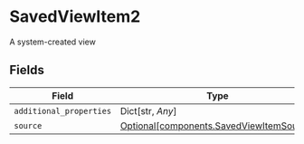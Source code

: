 # SavedViewItem2

A system-created view


## Fields

| Field                                                                                      | Type                                                                                       | Required                                                                                   | Description                                                                                |
| ------------------------------------------------------------------------------------------ | ------------------------------------------------------------------------------------------ | ------------------------------------------------------------------------------------------ | ------------------------------------------------------------------------------------------ |
| `additional_properties`                                                                    | Dict[str, *Any*]                                                                           | :heavy_minus_sign:                                                                         | N/A                                                                                        |
| `source`                                                                                   | [Optional[components.SavedViewItemSource]](../../models/components/savedviewitemsource.md) | :heavy_minus_sign:                                                                         | N/A                                                                                        |